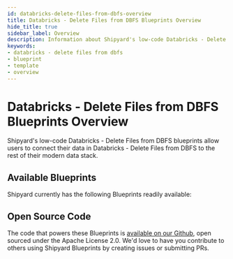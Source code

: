 ```yaml
---
id: databricks-delete-files-from-dbfs-overview
title: Databricks - Delete Files from DBFS Blueprints Overview
hide_title: true
sidebar_label: Overview
description: Information about Shipyard's low-code Databricks - Delete Files from DBFS templates.
keywords:
- databricks - delete files from dbfs
- blueprint
- template
- overview
---
```


# Databricks - Delete Files from DBFS Blueprints Overview

Shipyard's low-code Databricks - Delete Files from DBFS blueprints allow users to connect their data in Databricks - Delete Files from DBFS to the rest of their modern data stack.

## Available Blueprints
Shipyard currently has the following Blueprints readily available: 

## Open Source Code
The code that powers these Blueprints is [available on our Github](None), open sourced under the Apache License 2.0. We'd love to have you contribute to others using Shipyard Blueprints by creating issues or submitting PRs.
